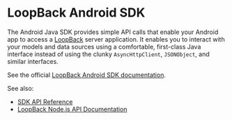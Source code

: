 # LoopBack Android SDK

The Android Java SDK provides simple API calls that enable your Android app to access a
[LoopBack](http://docs.strongloop.com/loopback) server application.  It enables you to interact with your 
models and data sources using a comfortable, first-class Java interface instead 
of using the clunky `AsyncHttpClient`, `JSONObject`, and similar interfaces.

See the official [LoopBack Android SDK documentation](http://docs.strongloop.com/display/LB/Android+SDK).

See also:

 * [SDK API Reference](http://apidocs.strongloop.com/loopback-android/api/index.html)
 * [LoopBack Node.js API Documentation](http://docs.strongloop.com/display/LB/LoopBack+API)

